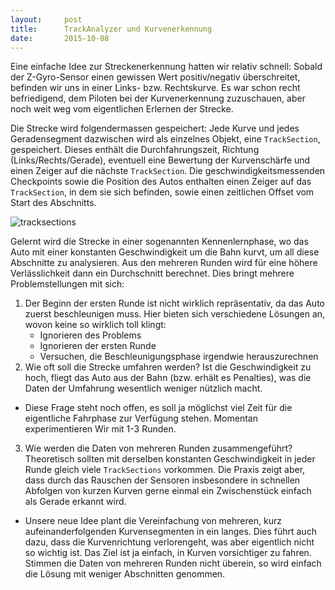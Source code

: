 ```yaml
---
layout:     post
title:      TrackAnalyzer und Kurvenerkennung
date:       2015-10-08
---
```


Eine einfache Idee zur Streckenerkennung hatten wir relativ schnell: Sobald der Z-Gyro-Sensor einen gewissen Wert positiv/negativ überschreitet, befinden wir uns in einer Links- bzw. Rechtskurve. Es war schon recht befriedigend, dem Piloten bei der Kurvenerkennung zuzuschauen, aber noch weit weg vom eigentlichen Erlernen der Strecke.

Die Strecke wird folgendermassen gespeichert: Jede Kurve und jedes Geradensegment dazwischen wird als einzelnes Objekt, eine `TrackSection`, gespeichert. Dieses enthält die Durchfahrungszeit, Richtung (Links/Rechts/Gerade), eventuell eine Bewertung der Kurvenschärfe und einen Zeiger auf die nächste `TrackSection`. Die geschwindigkeitsmessenden Checkpoints sowie die Position des Autos enthalten einen Zeiger auf das `TrackSection`, in dem sie sich befinden, sowie einen zeitlichen Offset vom Start des Abschnitts.

![tracksections](/ChallP1/images/trackdata.png)

Gelernt wird die Strecke in einer sogenannten Kennenlernphase, wo das Auto mit einer konstanten Geschwindigkeit um die Bahn kurvt, um all diese Abschnitte zu analysieren. Aus den mehreren Runden wird für eine höhere Verlässlichkeit dann ein Durchschnitt berechnet. Dies bringt mehrere Problemstellungen mit sich:

1. Der Beginn der ersten Runde ist nicht wirklich repräsentativ, da das Auto zuerst beschleunigen muss. Hier bieten sich verschiedene Lösungen an, wovon keine so wirklich toll klingt:
    - Ignorieren des Problems
    - Ignorieren der ersten Runde
    - Versuchen, die Beschleunigungsphase irgendwie herauszurechnen
2. Wie oft soll die Strecke umfahren werden? Ist die Geschwindigkeit zu hoch, fliegt das Auto aus der Bahn (bzw. erhält es Penalties), was die Daten der Umfahrung wesentlich weniger nützlich macht.
  - Diese Frage steht noch offen, es soll ja möglichst viel Zeit für die eigentliche Fahrphase zur Verfügung stehen. Momentan experimentieren Wir mit 1-3 Runden.
3. Wie werden die Daten von mehreren Runden zusammengeführt? Theoretisch sollten mit derselben konstanten Geschwindigkeit in jeder Runde gleich viele `TrackSections` vorkommen. Die Praxis zeigt aber, dass durch das Rauschen der Sensoren insbesondere in schnellen Abfolgen von kurzen Kurven gerne einmal ein Zwischenstück einfach als Gerade erkannt wird.
  - Unsere neue Idee plant die Vereinfachung von mehreren, kurz aufeinanderfolgenden Kurvensegmenten in ein langes. Dies führt auch dazu, dass die Kurvenrichtung verlorengeht, was aber eigentlich nicht so wichtig ist. Das Ziel ist ja einfach, in Kurven vorsichtiger zu fahren. Stimmen die Daten von mehreren Runden nicht überein, so wird einfach die Lösung mit weniger Abschnitten genommen.
